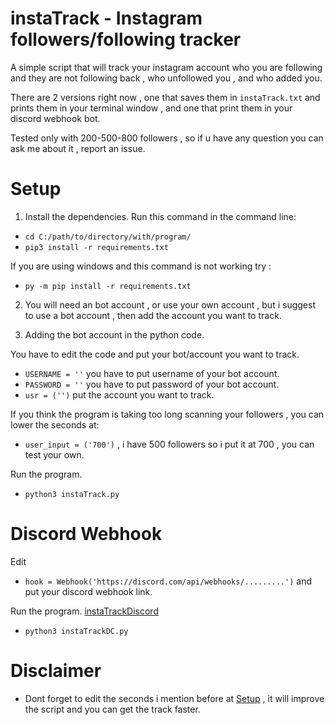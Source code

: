 # instaTrack - Instagram followers/following tracker

A simple script that will track your instagram account who you are following and they are not following back , who unfollowed you , and who added you.

There are 2 versions right now , one that saves them in `instaTrack.txt` and prints them in your terminal window , and one that print them in your discord webhook bot.

Tested only with 200-500-800 followers , so if u have any question you can ask me about it , report an issue.


# Setup
1) Install the dependencies. Run this command in the command line:

* `cd C:/path/to/directory/with/program/`
* `pip3 install -r requirements.txt`

If you are using windows and this command is not working try :

* `py -m pip install -r requirements.txt`


2) You will need an bot account , or use your own account , but i suggest to use a bot account , then add the account you want to track.

3) Adding the bot account in the python code.

You have to edit the code and put your bot/account you want to track.

* `USERNAME = ''` you have to put username of your bot account.
* `PASSWORD = ''` you have to put password of your bot account.
* `usr = ('')` put the account you want to track.

If you think the program is taking too long scanning your followers , you can lower the seconds at:
* `user_input = ('700')` , i have 500 followers so i put it at 700 , you can test your own.

Run the program.
* `python3 instaTrack.py`

# Discord Webhook

Edit 
* `hook = Webhook('https://discord.com/api/webhooks/.........')` and put your discord webhook link.


Run the program.
[instaTrackDiscord](https://github.com/Boryyy/instaTrack/tree/main/instaTrackDiscord)


* `python3 instaTrackDC.py`

# Disclaimer

* Dont forget to edit the seconds i mention before at [Setup](https://github.com/Boryyy/instaTrack#setup) , it will improve the script and you can get the track faster.

